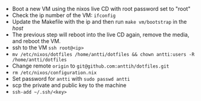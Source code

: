 * Boot a new VM using the nixos live CD with root password set to "root"
* Check the ip number of the VM: `ifconfig`
* Update the Makefile with the ip and then run `make vm/bootstrap` in the _host_
* The previous step will reboot into the live CD again, remove the media, and reboot the VM.
* ssh to the VM `ssh root@<ip>`
* `mv /etc/nixos/dotfiles /home/antti/dotfiles && chown antti:users -R /home/antti/dotfiles`
* Change remote `origin` to `git@github.com:anttih/dotfiles.git`
* `rm /etc/nixos/configuration.nix`
* Set password for `antti` with `sudo passwd antti`
* scp the private and public key to the machine
* `ssh-add ~/.ssh/<key>`
